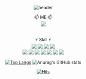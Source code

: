 <!--
**victory940209/victory940209** is a ✨ _special_ ✨ repository because its `README.md` (this file) appears on your GitHub profile.

Here are some ideas to get you started:

- 🔭 I’m currently working on ...
- 🌱 I’m currently learning ...
- 👯 I’m looking to collaborate on ...
- 🤔 I’m looking for help with ...
- 💬 Ask me about ...
- 📫 How to reach me: ...
- 😄 Pronouns: ...
- ⚡ Fun fact: ...
-->
<div align="center">

![header](https://capsule-render.vercel.app/api?type=waving&color=0:D9C4E0,100:69a5e0&height=300&section=header&text=victoryCoding-nl-welcome&fontSize=50&fontColor=D4FFFF)

  📫 ME 📫 </br>
<a href="https://victory-coding.tistory.com/" target="_blank"><img src="https://img.shields.io/badge/BLOG-69a5e0?style=flat-square&logo=tistory&logoColor=white"/></a>
  </br>
  </br>
  </br>
  ⚡ Skill ⚡</br>
<a href="#" target="_blank"><img src="https://img.shields.io/badge/springboot-6DB33F?style=flat-square&logo=springboot&logoColor=white"/></a>
<a href="#" target="_blank"><img src="https://img.shields.io/badge/spring-6DB33F?style=flat-square&logo=spring&logoColor=white"/></a>
<a href="#" target="_blank"><img src="https://img.shields.io/badge/springsecurity-6DB33F?style=flat-square&logo=springsecurity&logoColor=white"/></a>
<a href="#" target="_blank"><img src="https://img.shields.io/badge/java-00A98F?style=flat-square&logo=java&logoColor=white"/></a>
</br>
<a href="#" target="_blank"><img src="https://img.shields.io/badge/jenkins-D24939?style=flat-square&logo=jenkins&logoColor=white"/></a>
<a href="#" target="_blank"><img src="https://img.shields.io/badge/elasticsearch-005571?style=flat-square&logo=elasticsearch&logoColor=white"/></a>
<a href="#" target="_blank"><img src="https://img.shields.io/badge/grafana-F46800?style=flat-square&logo=grafana&logoColor=white"/></a>
<a href="#" target="_blank"><img src="https://img.shields.io/badge/mongodb-47A248?style=flat-square&logo=mongodb&logoColor=white"/></a>
<a href="#" target="_blank"><img src="https://img.shields.io/badge/redis-DC382D?style=flat-square&logo=redis&logoColor=white"/></a>
<a href="#" target="_blank"><img src="https://img.shields.io/badge/apachekafka-231F20?style=flat-square&logo=apachekafka&logoColor=white"/></a>
<a href="#" target="_blank"><img src="https://img.shields.io/badge/rabbitmq-FF6600?style=flat-square&logo=rabbitmq&logoColor=white"/></a>
  
  
  
﻿[![Top Langs](https://github-readme-stats.vercel.app/api/top-langs/?username=victory940209&langs_count=10&layout=compact)]([https://github.com/victory940209/victory940209](https://github.com/victory940209/victory940209))﻿
![Anurag's GitHub stats](https://github-readme-stats.vercel.app/api?username=victory940209&show_icons=true&theme=solarized-light)

[![Hits](https://hits.seeyoufarm.com/api/count/incr/badge.svg?url=https%3A%2F%2Fgithub.com%2Fvictory940209&count_bg=%2379C83D&title_bg=%23555555&icon=&icon_color=%237A7272&title=hits&edge_flat=false)](https://hits.seeyoufarm.com)
</div>
